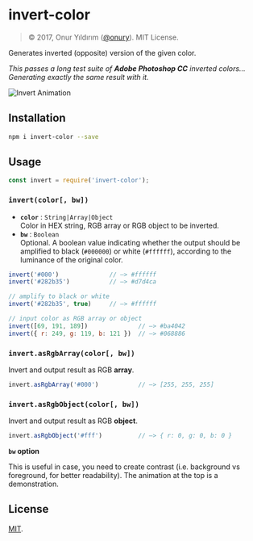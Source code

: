 # invert-color

> © 2017, Onur Yıldırım ([@onury](https://github.com/onury)). MIT License.

Generates inverted (opposite) version of the given color. 

_This passes a long test suite of **Adobe Photoshop CC** inverted colors...   
Generating exactly the same result with it._

![Invert Animation](https://github.com/onury/invert-color/blob/master/test/anim/invert-animation.gif?raw=true)

## Installation

```sh
npm i invert-color --save
```

## Usage

```js
const invert = require('invert-color');
```

### `invert(color[, bw])`

- **`color`** : `String|Array|Object`  
Color in HEX string, RGB array or RGB object to be inverted.  
- **`bw`** : `Boolean`  
Optional. A boolean value indicating whether the output should be amplified to black (`#000000`) or white (`#ffffff`), according to the luminance of the original color.


```js
invert('#000')              // —> #ffffff
invert('#282b35')           // —> #d7d4ca

// amplify to black or white
invert('#282b35', true)     // —> #ffffff

// input color as RGB array or object
invert([69, 191, 189])              // —> #ba4042
invert({ r: 249, g: 119, b: 121 })  // —> #068886
```

### `invert.asRgbArray(color[, bw])`
Invert and output result as RGB **array**.

```js
invert.asRgbArray('#000')           // —> [255, 255, 255]
```

### `invert.asRgbObject(color[, bw])`
Invert and output result as RGB **object**.

```js
invert.asRgbObject('#fff')          // —> { r: 0, g: 0, b: 0 }
```

**`bw` option**

 This is useful in case, you need to create contrast (i.e. background vs foreground, for better readability). The animation at the top is a demonstration.


## License

[MIT][license].


[license]:https://github.com/onury/{{github-repo}}/blob/master/LICENSE
[fiddle]:http://jsfiddle.net/onury/uof868n4
[boxes]:http://jsfiddle.net/onury/uof868n4/embedded/result
[so]:https://stackoverflow.com/a/3943023/112731
[mransom]:https://stackoverflow.com/users/5987/mark-ransom
